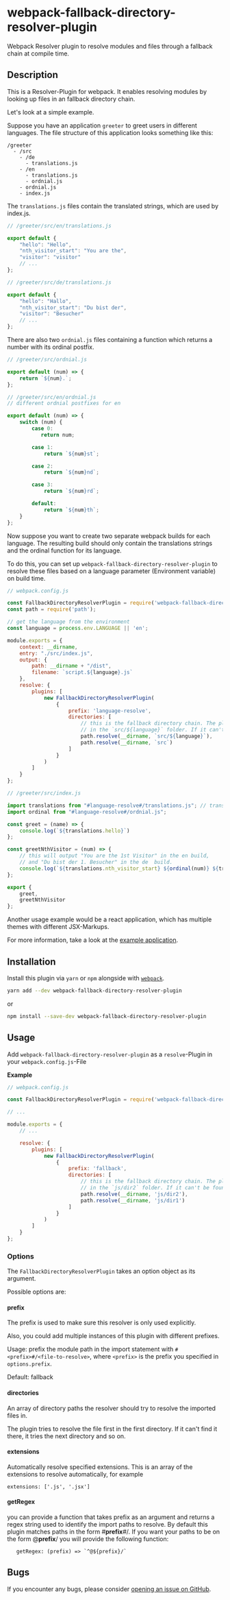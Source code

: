 # webpack-fallback-directory-resolver-plugin
Webpack Resolver plugin to resolve modules and files through a fallback chain at compile time.

## Description
This is a Resolver-Plugin for webpack. It enables resolving modules by looking up files in an fallback directory chain.

Let's look at a simple example.

Suppose you have an application `greeter` to greet users in different languages.
The file structure of this application looks something like this:

```
/greeter
  - /src
    - /de
      - translations.js
    - /en
      - translations.js
      - ordnial.js
    - ordnial.js
    - index.js

```

The `translations.js` files contain the translated strings, which are used by index.js.

```js
// /greeter/src/en/translations.js

export default {
    "hello": "Hello",
    "nth_visitor_start": "You are the",
    "visitor": "visitor"
    // ...
};
```

```js
// /greeter/src/de/translations.js

export default {
    "hello": "Hallo",
    "nth_visitor_start": "Du bist der",
    "visitor": "Besucher"
    // ...
};
```

There are also two `ordnial.js` files containing a function which returns a number with its ordinal postfix.

```js
// /greeter/src/ordnial.js

export default (num) => {
    return `${num}.`;
};
```

```js
// /greeter/src/en/ordnial.js
// different ordnial postfixes for en

export default (num) => {
    switch (num) {
        case 0:
           return num;

        case 1:
            return `${num}st`;

        case 2:
            return `${num}nd`;

        case 3:
            return `${num}rd`;

        default:
            return `${num}th`;
    }
};
```


Now suppose you want to create two separate webpack builds for each language.
The resulting build should only contain the translations strings and the ordinal function for its language.

To do this, you can set up `webpack-fallback-directory-resolver-plugin` to resolve these files based on a language parameter (Environment variable) on build time.

```js
// webpack.config.js

const FallbackDirectoryResolverPlugin = require('webpack-fallback-directory-resolver-plugin');
const path = require('path');

// get the language from the environment
const language = process.env.LANGUAGE || 'en';

module.exports = {
    context: __dirname,
    entry: "./src/index.js",
    output: {
        path: __dirname + "/dist",
        filename: `script.${language}.js`
    },
    resolve: {
        plugins: [
            new FallbackDirectoryResolverPlugin(
                {
                    prefix: 'language-resolve',
                    directories: [
                        // this is the fallback directory chain. The plugin tries to resolve the file first
                        // in the `src/${language}` folder. If it can't be found there, it will try to resolve it in the next directory in the chain, and so on...
                        path.resolve(__dirname, `src/${language}`),
                        path.resolve(__dirname, `src`)
                    ]
                }
            )
        ]
    }
};

```


```js
// /greeter/src/index.js

import translations from "#language-resolve#/translations.js"; // translations is dynamically resolved to
import ordinal from "#language-resolve#/ordnial.js";

const greet = (name) => {
    console.log(`${translations.hello}`)
};

const greetNthVisitor = (num) => {
    // this will output "You are the 1st Visitor" in the en build,
    // and "Du bist der 1. Besucher" in the de  build.
    console.log(`${translations.nth_visitor_start} ${ordinal(num)} ${translations.visitor}`)
};

export {
    greet,
    greetNthVisitor
};

```

Another usage example would be a react application, which has multiple themes with different JSX-Markups.

For more information, take a look at the [example application](https://github.com/kije/webpack-fallback-directory-resolver-plugin/tree/master/example).



## Installation

Install this plugin via `yarn` or `npm` alongside with [`webpack`](https://www.npmjs.com/package/webpack).

```bash
yarn add --dev webpack-fallback-directory-resolver-plugin
```
or

```bash
npm install --save-dev webpack-fallback-directory-resolver-plugin
```

## Usage
Add `webpack-fallback-directory-resolver-plugin` as a `resolve`-Plugin in your `webpack.config.js`-File

**Example**
```js
// webpack.config.js

const FallbackDirectoryResolverPlugin = require('webpack-fallback-directory-resolver-plugin');

// ...

module.exports = {
    // ...

    resolve: {
        plugins: [
            new FallbackDirectoryResolverPlugin(
                {
                    prefix: 'fallback',
                    directories: [
                        // this is the fallback directory chain. The plugin tries to resolve the file first
                        // in the `js/dir2` folder. If it can't be found there, it will try to resolve it in the next directory in the chain, and so on...
                        path.resolve(__dirname, 'js/dir2'),
                        path.resolve(__dirname, 'js/dir1')
                    ]
                }
            )
        ]
    }
};

```

### Options

The `FallbackDirectoryResolverPlugin` takes an option object as its argument.

Possible options are:

#### prefix
The prefix is used to make sure this resolver is only used explicitly.

Also, you could add multiple instances of this plugin with different prefixes.

Usage: prefix the module path in the import statement with `#<prefix>#/<file-to-resolve>`, where `<prefix>` is the prefix you specified in `options.prefix`.

Default: fallback

#### directories
An array of directory paths the resolver should try to resolve the imported files in.

The plugin tries to resolve the file first in the first directory. If it can't find it there, it tries the next directory and so on.

#### extensions
Automatically resolve specified extensions. This is an array of the extensions to resolve automatically, for example
```
extensions: ['.js', '.jsx']
```

#### getRegex
you can provide a function that takes prefix as an argument and returns a regex string used to identify the import paths to resolve.
By default this plugin matches paths in the form #**prefix**#/. If you want your paths to be on the form @**prefix**/ you will provide the following function:
```
   getRegex: (prefix) => `^@${prefix}/`
```

## Bugs
If you encounter any bugs, please consider [opening an issue on GitHub](https://github.com/kije/webpack-fallback-directory-resolver-plugin/issues).
